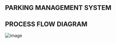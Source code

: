 ## PARKING MANAGEMENT SYSTEM 

## PROCESS FLOW DIAGRAM
![image](https://github.com/hemnsue/Parking_MANAGEMENT_System/assets/73696432/9e1ab43e-e8aa-4629-9b93-4d5ea1b11e76)

